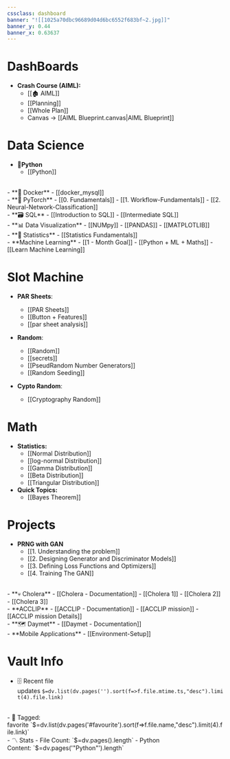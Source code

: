 ```yaml
---
cssclass: dashboard
banner: "![[1025a70dbc96689d04d6bc6552f683bf~2.jpg]]"
banner_y: 0.44
banner_x: 0.63637
---
```


# DashBoards


- **Crash Course (AIML):**
	- [[🏚️ AIML]]
	- [[Planning]]
	- [[Whole Plan]]
	- Canvas -> [[AIML Blueprint.canvas|AIML Blueprint]]

# Data Science

- **🐍Python**
	- [[Python]]
<br>
- **🐋 Docker**
	- [[docker_mysql]]
<br>
- **🔦 PyTorch**
	- [[0. Fundamentals]]
	- [[1. Workflow-Fundamentals]]
	- [[2. Neural-Network-Classification]]
<br>
- **🗃️ SQL**
	- [[Introduction to SQL]]
	- [[Intermediate SQL]]
<br>
- **📊 Data Visualization**
	- [[NUMpy]]
	- [[PANDAS]]
	- [[MATPLOTLIB]]
<br>
- **🔢 Statistics**
	- [[Statistics Fundamentals]]
<br>
- **Machine Learning**
	- [[1 - Month Goal]]
	- [[Python  + ML + Maths]]
	- [[Learn Machine Learning]]

# Slot Machine

- **PAR Sheets**:
	- [[PAR Sheets]]
	- [[Button + Features]]
	- [[par sheet analysis]]

- **Random**:
	- [[Random]]
	- [[secrets]]
	- [[PseudRandom Number Generators]]
	- [[Random Seeding]]

- **Cypto Random**:
	- [[Cryptography Random]]

# Math

- **Statistics:**
	- [[Normal Distribution]]
	- [[log-normal Distribution]]
	- [[Gamma Distribution]]
	- [[Beta Distribution]]
	- [[Triangular Distribution]]
- **Quick Topics:**
	- [[Bayes Theorem]]

# Projects

- **PRNG with GAN**
	- [[1. Understanding the problem]]
	- [[2. Designing Generator and Discriminator Models]]
	- [[3. Defining Loss Functions and Optimizers]]
	- [[4. Training The GAN]]
<br>
- **💀 Cholera**
	- [[Cholera - Documentation]]
	- [[Cholera 1]]
	- [[Cholera 2]]
	- [[Cholera 3]]
<br>
- **ACCLIP** 
	- [[ACCLIP - Documentation]]
	- [[ACCLIP mission]]
	- [[ACCLIP mission Details]]
<br>
- **🗺️ Daymet**
	- [[Daymet - Documentation]]
<br>
- **Mobile Applications**
	- [[Environment-Setup]]


# Vault Info

- 🗄️ Recent file updates `$=dv.list(dv.pages('').sort(f=>f.file.mtime.ts,"desc").limit(4).file.link)`
<br>
- 🔖 Tagged: favorite `$=dv.list(dv.pages('#favourite').sort(f=>f.file.name,"desc").limit(4).file.link)`
<br>
- 〽️ Stats
    - File Count: `$=dv.pages().length`
    - Python Content: `$=dv.pages('"Python"').length`